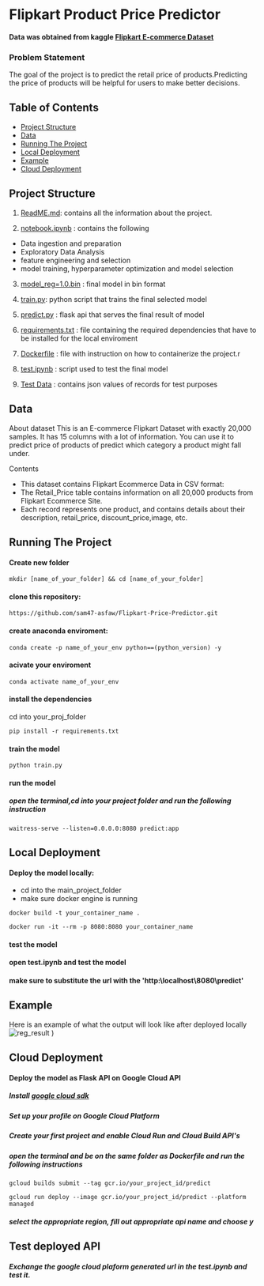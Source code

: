 # Flipkart Product Price Predictor
#### Data was obtained from kaggle [Flipkart E-commerce Dataset](https://www.kaggle.com/datasets/atharvjairath/flipkart-ecommerce-dataset)
### Problem Statement
The goal of the project is to predict the retail price of products.Predicting the price of products will be helpful for users to make better decisions.

## Table of Contents

- [Project Structure](#projectstr)
- [Data](#data)
- [Running The Project](#run)
- [Local Deployment](#deploy)
- [Example](#example)
- [Cloud Deployment](#cloud) 


## Project Structure
1. [ReadME.md](https://github.com/sam47-asfaw/Flipkart-Price-Predictor/blob/main/README.md): contains all the information about the project.

2. [notebook.ipynb](https://github.com/sam47-asfaw/Flipkart-Price-Predictor/blob/main/notebook.ipynb) : contains the following  
 * Data ingestion and preparation
 * Exploratory Data Analysis
 * feature engineering and selection
 * model training, hyperparameter optimization and model selection

3. [model_reg=1.0.bin](https://github.com/sam47-asfaw/Flipkart-Price-Predictor/blob/main/model_reg%3D1.0.bin) : final model in bin format
   
4. [train.py](https://github.com/sam47-asfaw/Flipkart-Price-Predictor/blob/main/train.py): python script that trains the final selected model

5. [predict.py](https://github.com/sam47-asfaw/Flipkart-Price-Predictor/blob/main/predict.py) : flask api that serves the final result of model

6. [requirements.txt](https://github.com/sam47-asfaw/Flipkart-Price-Predictor/blob/main/requirements.txt) : file containing the required dependencies that have to be installed for the local enviroment

7. [Dockerfile](https://github.com/sam47-asfaw/Flipkart-Price-Predictor/blob/main/Dockerfile) : file with instruction on how to containerize the project.r

8. [test.ipynb](https://github.com/sam47-asfaw/Flipkart-Price-Predictor/blob/main/test.ipynb) : script used to test the final model

9. [Test Data](https://github.com/sam47-asfaw/Flipkart-Price-Predictor/blob/main/test) : contains json values of records for test purposes 

## Data
About dataset
This is an E-commerce Flipkart Dataset with exactly 20,000 samples. It has 15 columns with a lot of information. You can use it to predict price of products of predict which category a product might fall under.
  
Contents
* This dataset contains Flipkart Ecommerce Data in CSV format: 
* The Retail_Price table contains information on all 20,000 products from Flipkart Ecommerce Site.
* Each record represents one product, and contains details about their description, retail_price, discount_price,image, etc.

## Running The Project

#### Create new folder
```
mkdir [name_of_your_folder] && cd [name_of_your_folder]
```
#### clone this repository:
```
https://github.com/sam47-asfaw/Flipkart-Price-Predictor.git
```
#### create anaconda enviroment:
```
conda create -p name_of_your_env python==(python_version) -y
```

#### acivate your enviroment
```
conda activate name_of_your_env
```

#### install the dependencies
cd into your_proj_folder
```
pip install -r requirements.txt
```
#### train the model
```
python train.py
```
#### run the model
##### open the terminal,cd into your project folder and run the following instruction
```
waitress-serve --listen=0.0.0.0:8080 predict:app
```
## Local Deployment
#### Deploy the model locally:
* cd into the main_project_folder
* make sure docker engine is running
```
docker build -t your_container_name .
```
```
docker run -it --rm -p 8080:8080 your_container_name
```
#### test the model
#### open test.ipynb and test the model
#### make sure to substitute the url with the 'http:\localhost\8080\predict'

## Example
Here is an example of what the output will look like after deployed locally
![reg_result](https://github.com/sam47-asfaw/Flipkart-Price-Predictor/assets/62788450/a0bc82ce-3320-4728-968f-33064ba3039a)
)

## Cloud Deployment
#### Deploy the model as Flask API on Google Cloud API
##### Install [google cloud sdk](https://cloud.google.com/sdk/docs/install)
##### Set up your profile on Google Cloud Platform 
##### Create your first project and enable Cloud Run and Cloud Build API's
##### open the terminal and be on the same folder as Dockerfile and run the following instructions
```
gcloud builds submit --tag gcr.io/your_project_id/predict
```
```
gcloud run deploy --image gcr.io/your_project_id/predict --platform managed
```
##### select the appropriate region, fill out appropriate api name and choose y
## Test deployed API
##### Exchange the google cloud plaform generated url in the test.ipynb and test it. 





